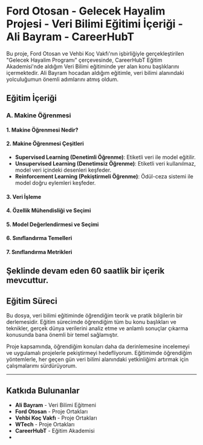 # Ford Otosan - Gelecek Hayalim Projesi - Veri Bilimi Eğitimi İçeriği - Ali Bayram - CareerHubT

Bu proje, Ford Otosan ve Vehbi Koç Vakfı'nın işbirliğiyle gerçekleştirilen "Gelecek Hayalim Programı" çerçevesinde, CareerHubT Eğitim Akademisi'nde aldığım Veri Bilimi eğitiminde yer alan konu başlıklarını içermektedir. Ali Bayram hocadan aldığım eğitimle, veri bilimi alanındaki yolculuğumun önemli adımlarını atmış oldum.

## Eğitim İçeriği

### A. Makine Öğrenmesi

#### 1. Makine Öğrenmesi Nedir?

#### 2. Makine Öğrenmesi Çeşitleri
- **Supervised Learning (Denetimli Öğrenme)**: Etiketli veri ile model eğitilir.
- **Unsupervised Learning (Denetimsiz Öğrenme)**: Etiketli veri kullanılmaz, model veri içindeki desenleri keşfeder.
- **Reinforcement Learning (Pekiştirmeli Öğrenme)**: Ödül-ceza sistemi ile model doğru eylemleri keşfeder.

#### 3. Veri İşleme

#### 4. Özellik Mühendisliği ve Seçimi

#### 5. Model Değerlendirmesi ve Seçimi

#### 6. Sınıflandırma Temelleri

#### 7. Sınıflandırma Metrikleri

Şeklinde devam eden 60 saatlik bir içerik mevcuttur.
---

## Eğitim Süreci

Bu dosya, veri bilimi eğitiminde öğrendiğim teorik ve pratik bilgilerin bir derlemesidir. Eğitim sürecimde öğrendiğim tüm bu konu başlıkları ve teknikler, gerçek dünya verilerini analiz etme ve anlamlı sonuçlar çıkarma konusunda bana önemli bir temel sağlamıştır.

Proje kapsamında, öğrendiğim konuları daha da derinlemesine incelemeyi ve uygulamalı projelerle pekiştirmeyi hedefliyorum. Eğitimimde öğrendiğim yöntemlerle, her geçen gün veri bilimi alanındaki yetkinliğimi artırmak için çalışmalarımı sürdürüyorum.

---


## Katkıda Bulunanlar
- **Ali Bayram** - Veri Bilimi Eğitmeni
- **Ford Otosan** - Proje Ortakları
- **Vehbi Koç Vakfı** - Proje Ortakları
- **WTech** - Proje Ortakları
- **CareerHubT** - Eğitim Akademisi
- 


